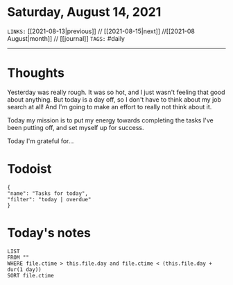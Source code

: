 # Saturday, August 14, 2021
`LINKS:` [[2021-08-13|previous]] // [[2021-08-15|next]] //[[2021-08 August|month]] // [[journal]] 
`TAGS:` #daily

---
# Thoughts
Yesterday was really rough. It was so hot, and I just wasn't feeling that good about anything. But today is a day off, so I don't have to think about my job search at all! And I'm going to make an effort to really not think about it. 

Today my mission is to put my energy towards completing the tasks I've been putting off, and set myself up for success. 

Today I'm grateful for...

# Todoist
```todoist
{
"name": "Tasks for today",
"filter": "today | overdue"
}
```

# Today's notes
```dataview
LIST 
FROM ""
WHERE file.ctime > this.file.day and file.ctime < (this.file.day + dur(1 day))
SORT file.ctime
```
